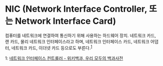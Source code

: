 # NIC (Network Interface Controller, 또는 Network Interface Card)

컴퓨터를 네트워크에 연결하여 통신하기 위해 사용하는 하드웨어 장치. 네트워크 카드, 랜 카드, 물리 네트워크 인터페이스라고 하며, 네트워크 인터페이스 카드, 네트워크 어댑터, 네트워크 카드, 이더넷 카드 등으로도 부른다.<sup>[1](#footnote_1)</sup>

<a name="footnote_1">1</a>: [네트워크 인터페이스 컨트롤러 - 위키백과, 우리 모두의 백과사전](https://ko.wikipedia.org/wiki/%EB%84%A4%ED%8A%B8%EC%9B%8C%ED%81%AC_%EC%9D%B8%ED%84%B0%ED%8E%98%EC%9D%B4%EC%8A%A4_%EC%BB%A8%ED%8A%B8%EB%A1%A4%EB%9F%AC)